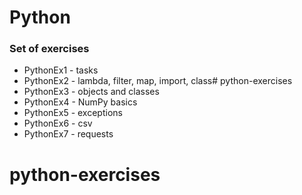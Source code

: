 # Python 

### Set of exercises

* PythonEx1 - tasks
* PythonEx2 - lambda, filter, map, import, class# python-exercises
* PythonEx3 - objects and classes
* PythonEx4 - NumPy basics
* PythonEx5 - exceptions
* PythonEx6 - csv
* PythonEx7 - requests

# python-exercises
